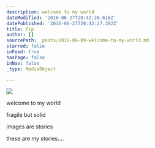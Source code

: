 ```yaml
---
description: welcome to my world
dateModified: '2016-06-27T20:42:26.616Z'
datePublished: '2016-06-27T20:42:27.282Z'
title: Pip
author: []
sourcePath: _posts/2016-06-09-welcome-to-my-world.md
starred: false
inFeed: true
hasPage: false
inNav: false
_type: MediaObject

---
```

![](https://the-grid-user-content.s3-us-west-2.amazonaws.com/c41a6aed-a040-4d1e-82eb-316440d30017.jpg)

welcome to my world

fragile but solid

images are stories

these are my stories....